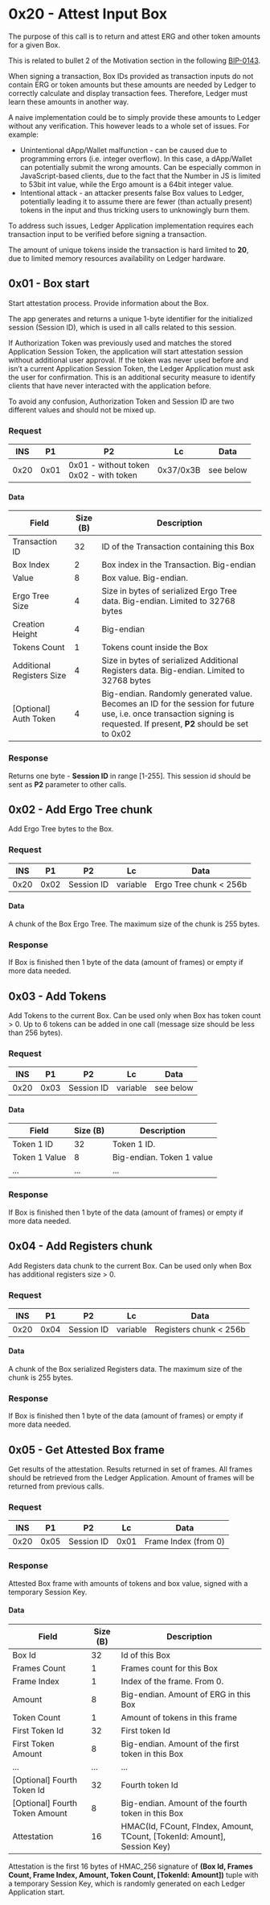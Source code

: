 # 0x20 - Attest Input Box 
The purpose of this call is to return and attest ERG and other token amounts for a given Box.

This is related to bullet 2 of the Motivation section in the following [BIP-0143](https://github.com/bitcoin/bips/blob/master/bip-0143.mediawiki).

When signing a transaction, Box IDs provided as transaction inputs do not contain ERG or token amounts but these amounts are needed by Ledger to correctly calculate and display transaction fees. Therefore, Ledger must learn these amounts in another way.

A naive implementation could be to simply provide these amounts to Ledger without any verification. This however leads to a whole set of issues. For example:
* Unintentional dApp/Wallet malfunction - can be caused due to programming errors (i.e. integer overflow). In this case, a dApp/Wallet can potentially submit the wrong amounts. Can be especially common in JavaScript-based clients, due to the fact that the Number in JS is limited to 53bit int value, while the Ergo amount is a 64bit integer value.
* Intentional attack - an attacker presents false Box values to Ledger, potentially leading it to assume there are fewer (than actually present) tokens in the input and thus tricking users to unknowingly burn them.

To address such issues, Ledger Application implementation requires each transaction input to be verified before signing a transaction.

The amount of unique tokens inside the transaction is hard limited to **20**, due to limited memory resources availability on Ledger hardware.

## 0x01 - Box start

Start attestation process. Provide information about the Box.

The app generates and returns a unique 1-byte identifier for the initialized session (Session ID), which is used in all calls related to this session.

If Authorization Token was previously used and matches the stored Application Session Token, the application will start attestation session without additional user approval. If the token was never used before and isn’t a current Application Session Token, the Ledger Application must ask the user for confirmation. This is an additional security measure to identify clients that have never interacted with the application before.

To avoid any confusion, Authorization Token and Session ID are two different values and should not be mixed up.

### Request
| INS | P1 | P2 | Lc | Data |
| --- | --- | --- | --- | --- |
| 0x20 | 0x01 | 0x01 - without token <br> 0x02 - with token | 0x37/0x3B | see below |

#### Data
| Field | Size (B) | Description |
| --- | --- | --- |
| Transaction ID | 32 | ID of the Transaction containing this Box |
| Box Index | 2 | Box index in the Transaction. Big-endian |
| Value | 8 | Box value. Big-endian. |
| Ergo Tree Size | 4 | Size in bytes of serialized Ergo Tree data. Big-endian. Limited to 32768 bytes |
| Creation Height | 4 | Big-endian |
| Tokens Count | 1 | Tokens count inside the Box |
| Additional Registers Size | 4 | Size in bytes of serialized Additional Registers data. Big-endian. Limited to 32768 bytes |
| [Optional] Auth Token | 4 | Big-endian. Randomly generated value. Becomes an ID for the session for future use, i.e. once transaction signing is requested. If present, **P2** should be set to 0x02 |

### Response

Returns one byte - **Session ID** in range [1-255]. This session id should be sent as **P2** parameter to other calls.

## 0x02 - Add Ergo Tree chunk

Add Ergo Tree bytes to the Box.

### Request
| INS | P1 | P2 | Lc | Data |
| --- | --- | --- | --- | --- |
| 0x20 | 0x02 | Session ID | variable | Ergo Tree chunk < 256b |

#### Data
A chunk of the Box Ergo Tree. The maximum size of the chunk is 255 bytes.

### Response

If Box is finished then 1 byte of the data (amount of frames) or empty if more data needed.

## 0x03 - Add Tokens

Add Tokens to the current Box. Can be used only when Box has token count > 0. Up to 6 tokens can be added in one call (message size should be less than 256 bytes).

### Request
| INS | P1 | P2 | Lc | Data |
| --- | --- | --- | --- | --- |
| 0x20 | 0x03 | Session ID | variable | see below |

#### Data
| Field | Size (B) | Description |
| --- | --- | --- |
| Token 1 ID | 32 | Token 1 ID. |
| Token 1 Value | 8 | Big-endian. Token 1 value |
| ... | ... | ... |

### Response

If Box is finished then 1 byte of the data (amount of frames) or empty if more data needed.

## 0x04 - Add Registers chunk

Add Registers data chunk to the current Box. Can be used only when Box has additional registers size > 0.

### Request
| INS | P1 | P2 | Lc | Data |
| --- | --- | --- | --- | --- |
| 0x20 | 0x04 | Session ID | variable | Registers chunk < 256b |

#### Data
A chunk of the Box serialized Registers data. The maximum size of the chunk is 255 bytes.

### Response

If Box is finished then 1 byte of the data (amount of frames) or empty if more data needed.

## 0x05 - Get Attested Box frame

Get results of the attestation. Results returned in set of frames. All frames should be retrieved from the Ledger Application. Amount of frames will be returned from previous calls.

### Request
| INS | P1 | P2 | Lc | Data |
| --- | --- | --- | --- | --- |
| 0x20 | 0x05 | Session ID | 0x01 | Frame Index (from 0) |

### Response

Attested Box frame with amounts of tokens and box value, signed with a temporary Session Key.

#### Data
| Field | Size (B) | Description |
| --- | --- | --- |
| Box Id | 32 | Id of this Box |
| Frames Count | 1 | Frames count for this Box |
| Frame Index | 1 | Index of the frame. From 0. |
| Amount | 8 | Big-endian. Amount of ERG in this Box |
| Token Count | 1 | Amount of tokens in this frame |
| First Token Id | 32 | First token Id |
| First Token Amount | 8 | Big-endian. Amount of the first token in this Box |
| ... | ... | ... |
| [Optional] Fourth Token Id | 32 | Fourth token Id |
| [Optional] Fourth Token Amount | 8 | Big-endian. Amount of the fourth token in this Box |
| Attestation | 16 | HMAC(Id, FCount, FIndex, Amount, TCount, [TokenId: Amount], Session Key) |

Attestation is the first 16 bytes of HMAC_256 signature of **(Box Id, Frames Count, Frame Index, Amount, Token Count, [TokenId: Amount])** tuple with a temporary Session Key, which is randomly generated on each Ledger Application start.